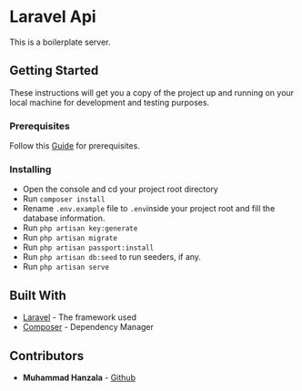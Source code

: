 # Laravel Api

This is a boilerplate server.

## Getting Started

These instructions will get you a copy of the project up and running on your local machine for development and testing purposes.

### Prerequisites

Follow this [Guide](https://gist.github.com/hootlex/da59b91c628a6688ceb1#file-laravellocal-md) for prerequisites.


### Installing

- Open the console and cd your project root directory
- Run `composer install`
- Rename `.env.example` file to `.env`inside your project root and fill the database information.
- Run `php artisan key:generate`
- Run `php artisan migrate`
- Run `php artisan passport:install`
- Run `php artisan db:seed` to run seeders, if any.
- Run `php artisan serve`

## Built With

* [Laravel](https://laravel.com/docs/5.6) - The framework used
* [Composer](https://getcomposer.org/) - Dependency Manager

## Contributors

* **Muhammad Hanzala** - [Github](https://github.com/muhammadhanzala)
